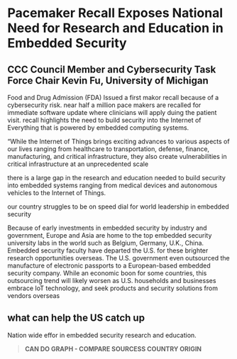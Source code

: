 # Pacemaker Recall Exposes National Need for Research and Education in Embedded Security

## CCC Council Member and Cybersecurity Task Force Chair Kevin Fu, University of Michigan

Food and Drug Admission (FDA) Issued a first makor recall because of a cybersecurity risk.
near half a million pace makers are recalled for immediate software update where clinicians will apply duing the patient visit.
 recall highlights the need to build security into the Internet of Everything that is powered by embedded computing systems.

“While the Internet of Things brings exciting advances to various aspects of our lives ranging from healthcare to transportation, defense, finance, manufacturing, and critical infrastructure, they also create vulnerabilities in critical infrastructure at an unprecedented scale

 there is a large gap in the research and education needed to build security into embedded systems ranging from medical devices and autonomous vehicles to the Internet of Things.

 our country struggles to be on speed dial for world leadership in embedded security

 Because of early investments in embedded security by industry and government, Europe and Asia are home to the top embedded security university labs in the world such as Belgium,  Germany,  U.K., China. Embedded security faculty have departed the U.S. for these brighter research opportunities overseas. The U.S. government even outsourced the manufacture of electronic passports to a European-based embedded security company. 
 While an economic boon for some countries, this outsourcing trend will likely worsen as U.S. households and businesses embrace IoT technology, and seek products and security solutions from vendors overseas

 ## what can help the US catch up

 Nation wide effor in embedded security research and education.

 > __CAN DO GRAPH - COMPARE SOURCESS COUNTRY ORIGIN__